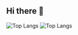 ## Hi there 👋

<!--
**Spade-Atek/Spade-Atek** is a ✨ _special_ ✨ repository because its `README.md` (this file) appears on your GitHub profile.

Here are some ideas to get you started:

- 🔭 I’m currently working on ...
- 🌱 I’m currently learning ...
- 👯 I’m looking to collaborate on ...
- 🤔 I’m looking for help with ...
- 💬 Ask me about ...
- 📫 How to reach me: ...
- 😄 Pronouns: ...
- ⚡ Fun fact: ...
-->

![Top Langs](https://github-readme-stats.vercel.app/api/top-langs/?username=Spade-Atek&langs_count=8)
![Top Langs](https://github-readme-stats.vercel.app/api/top-langs/?username=Spade-Atek&layout=compact&langs_count=10)
